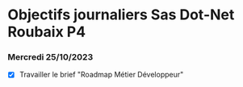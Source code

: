 # Objectifs journaliers Sas Dot-Net Roubaix P4

### Mercredi 25/10/2023

- [x] Travailler le brief "Roadmap Métier Développeur"
